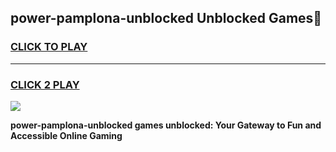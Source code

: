 
## power-pamplona-unblocked Unblocked Games👋
<h3>
<a href="https://news.freeplayer.one?title=power-pamplona-unblocked&ref=16F">CLICK TO PLAY</a></h3>
<hr>

<h3>
<a href="https://news.freeplayer.one?title=power-pamplona-unblocked&ref=16F">CLICK 2 PLAY</a>
  
</h3>

<a href="https://news.freeplayer.one?title=power-pamplona-unblocked&ref=16F/"><img src="https://clearcache.store/games.png"></a>


**power-pamplona-unblocked games unblocked: Your Gateway to Fun and Accessible Online Gaming**
